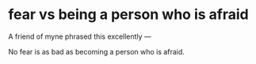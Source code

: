 # fear vs being a person who is afraid


A friend of myne phrased this excellently —

No fear is as bad as becoming a person who is afraid.

